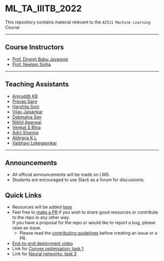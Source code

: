 # ML_TA_IIITB_2022
This repository contains material relevant to the `AI511 Machine Learning` Course

---

## Course Instructors
- [Prof. Dinesh Babu Jayagopi](https://www.iiitb.ac.in/faculty/dinesh-babu-jayagopi)
- [Prof. Neelam Sinha](https://www.iiitb.ac.in/faculty/neelam-sinha)

---

## Teaching Assistants
- [Aniruddh KB](https://github.com/aniruddhkb)
- [Preyas Garg](https://github.com/preyasgarg)
- [Harshita Soni](https://github.com/soni-H)
- [Vijay Jaisankar](https://github.com/vijay-jaisankar)
- [Debmalya Sen](https://github.com/DEBMALYASEN)
- [Nikhil Agarwal](https://github.com/nikhil0360)
- [Venkat S Bitra](https://github.com/VenkatSBitra)
- [Adrij Sharma](https://github.com/adrijsharma0408)
- [Abhigna K L](https://github.com/alpineFrost)
- [Vaibhavi Lokegaonkar](https://github.com/Vaibhavi1707)

---

## Announcements
- All official announcements will be made on LMS.
- Students are encouraged to use Slack as a forum for discussions.

## Quick Links
- Resources will be added [here](./RESOURCES.md)
- Feel free to [make a PR](https://docs.github.com/en/desktop/contributing-and-collaborating-using-github-desktop/working-with-your-remote-repository-on-github-or-github-enterprise/creating-an-issue-or-pull-request) if you wish to share good resources or contribute to the repo in any other way.   
If you have a proposal for the repo or would like to report a bug, please raise an issue. 
  - Please read the [contributing guidelines](./CONTRIBUTING.md) before creating an issue or a PR.
- [End-to-end deployment video](https://www.youtube.com/watch?v=4f3Q21dH92Y)
- Link for [Convex optimisation: task 1](./task-1-convexopt/)
- Link for [Neural networks: task 2](./task-2-nn)

